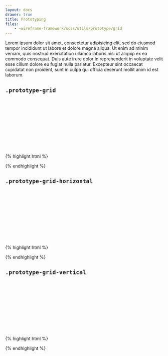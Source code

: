 ```yaml
---
layout: docs
drawer: true
title: Prototyping
files:
    - ~wireframe-framework/scss/utils/prototype/grid
---
```


Lorem ipsum dolor sit amet, consectetur adipisicing elit, sed do eiusmod tempor incididunt ut labore et dolore magna aliqua. Ut enim ad minim veniam, quis nostrud exercitation ullamco laboris nisi ut aliquip ex ea commodo consequat. Duis aute irure dolor in reprehenderit in voluptate velit esse cillum dolore eu fugiat nulla pariatur. Excepteur sint occaecat cupidatat non proident, sunt in culpa qui officia deserunt mollit anim id est laborum.

<style>
.demo {
    width: 100%;
    height: 10rem;
}
</style>

## `.prototype-grid`

<div class="demo prototype-grid">
</div>

{% highlight html %}
<div class="prototype-grid">
</div>
{% endhighlight %}

## `.prototype-grid-horizontal`

<div class="demo prototype-grid-horizontal">
</div>

{% highlight html %}
<div class="prototype-grid-horizontal">
</div>
{% endhighlight %}

## `.prototype-grid-vertical`

<div class="demo prototype-grid-vertical">
</div>

{% highlight html %}
<div class="prototype-grid-vertical">
</div>
{% endhighlight %}
